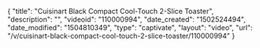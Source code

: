 {
    "title": "Cuisinart Black Compact Cool-Touch 2-Slice Toaster",
    "description": "",
    "videoid": "110000994",
    "date_created": "1502524494",
    "date_modified": "1504810349",
    "type": "captivate",
    "layout": "video",
    "url": "\/v\/cuisinart-black-compact-cool-touch-2-slice-toaster\/110000994"
}